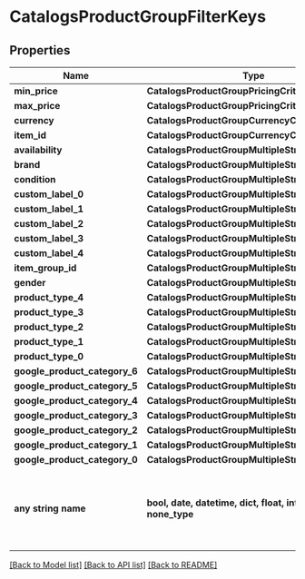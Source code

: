 # CatalogsProductGroupFilterKeys


## Properties
Name | Type | Description | Notes
------------ | ------------- | ------------- | -------------
**min_price** | **CatalogsProductGroupPricingCriteria** |  | [optional] 
**max_price** | **CatalogsProductGroupPricingCriteria** |  | [optional] 
**currency** | **CatalogsProductGroupCurrencyCriteria** |  | [optional] 
**item_id** | **CatalogsProductGroupCurrencyCriteria** |  | [optional] 
**availability** | **CatalogsProductGroupMultipleStringCriteria** |  | [optional] 
**brand** | **CatalogsProductGroupMultipleStringCriteria** |  | [optional] 
**condition** | **CatalogsProductGroupMultipleStringCriteria** |  | [optional] 
**custom_label_0** | **CatalogsProductGroupMultipleStringCriteria** |  | [optional] 
**custom_label_1** | **CatalogsProductGroupMultipleStringCriteria** |  | [optional] 
**custom_label_2** | **CatalogsProductGroupMultipleStringCriteria** |  | [optional] 
**custom_label_3** | **CatalogsProductGroupMultipleStringCriteria** |  | [optional] 
**custom_label_4** | **CatalogsProductGroupMultipleStringCriteria** |  | [optional] 
**item_group_id** | **CatalogsProductGroupMultipleStringCriteria** |  | [optional] 
**gender** | **CatalogsProductGroupMultipleStringCriteria** |  | [optional] 
**product_type_4** | **CatalogsProductGroupMultipleStringListCriteria** |  | [optional] 
**product_type_3** | **CatalogsProductGroupMultipleStringListCriteria** |  | [optional] 
**product_type_2** | **CatalogsProductGroupMultipleStringListCriteria** |  | [optional] 
**product_type_1** | **CatalogsProductGroupMultipleStringListCriteria** |  | [optional] 
**product_type_0** | **CatalogsProductGroupMultipleStringListCriteria** |  | [optional] 
**google_product_category_6** | **CatalogsProductGroupMultipleStringListCriteria** |  | [optional] 
**google_product_category_5** | **CatalogsProductGroupMultipleStringListCriteria** |  | [optional] 
**google_product_category_4** | **CatalogsProductGroupMultipleStringListCriteria** |  | [optional] 
**google_product_category_3** | **CatalogsProductGroupMultipleStringListCriteria** |  | [optional] 
**google_product_category_2** | **CatalogsProductGroupMultipleStringListCriteria** |  | [optional] 
**google_product_category_1** | **CatalogsProductGroupMultipleStringListCriteria** |  | [optional] 
**google_product_category_0** | **CatalogsProductGroupMultipleStringListCriteria** |  | [optional] 
**any string name** | **bool, date, datetime, dict, float, int, list, str, none_type** | any string name can be used but the value must be the correct type | [optional]

[[Back to Model list]](../README.md#documentation-for-models) [[Back to API list]](../README.md#documentation-for-api-endpoints) [[Back to README]](../README.md)


